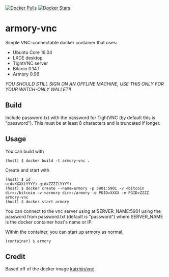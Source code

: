 [![Docker Pulls](https://img.shields.io/docker/pulls/jimmysong76/armory-vnc.svg)](https://hub.docker.com/r/jimmysong76/armory-vnc/)
[![Docker Stars](https://img.shields.io/docker/stars/jimmysong76/armory-vnc.svg)](https://hub.docker.com/r/jimmysong76/armory-vnc/)

armory-vnc
===
Simple VNC-connectable docker container that uses:

 * Ubuntu Core 16.04
 * LXDE desktop
 * TightVNC server
 * Bitcoin 0.14.1
 * Armory 0.96

*YOU SHOULD STILL SIGN ON AN OFFLINE MACHINE, USE THIS ONLY FOR YOUR WATCH-ONLY WALLET!!*

Build
-----
Include password.txt with the password for TightVNC (by default this is "password"). This must be at least 8 characters and is truncated if longer.

Usage
-----
You can build with

    (host) $ docker build -t armory-vnc .

Create and start with

    (host) $ id
    uid=XXXX(YYYY) gid=ZZZZ(YYYY)
    (host) $ docker create --name=armory -p 5901:5901 -v <bitcoin dir>:/bitcoin -v <armory dir>:/armory -e PUID=XXXX -e PGID=ZZZZ armory-vnc
    (host) $ docker start armory

You can connect to the vnc server using at SERVER_NAME:5901 using the password from password.txt (default is "password") where SERVER_NAME is the docker container host's name or IP.

Within the container, you can start up armory as normal.

    (container) $ armory


Credit
------

Based off of the docker image [kaixhin/vnc](https://github.com/Kaixhin/dockerfiles/tree/master/vnc).